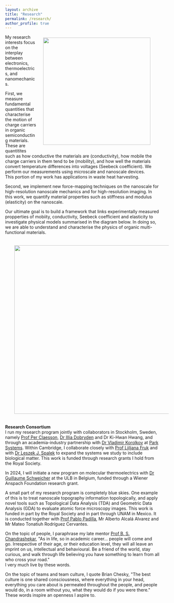 ```yaml
---
layout: archive
title: "Research"
permalink: /research/
author_profile: true
---
```


<img align = "right" src="https://deepak-venkateshvaran.github.io/portfolio/images/CEB-AFM-lab-2023.png" width="350" style="padding-right: 30px; padding-left: 20px; padding-bottom: 20px; padding-top: 10px;">

My research interests focus on the interplay between electronics, thermoelectrics, and nanomechanics.  

First, we measure fundamental quantities that characterise the motion of charge carriers in organic semiconducting materials. These are quantitites such as how conductive the materials are (conductivity), how mobile the charge carriers in them tend to be (mobility), and how well the materials convert temperature differences into voltages (Seebeck coefficient). We perform our measurements using microscale and nanoscale devices.  
This portion of my work has applications in waste heat harvesting.  

Second, we implement new force-mapping techniques on the nanoscale for high-resolution nanoscale mechanics and for high-resolution imaging. In this work, we quantify material properties such as stiffness and modulus (elasticity) on the nanoscale.  

Our ultimate goal is to build a framework that links experimentally measured propperties of mobiity, conductivity, Seebeck coefficient and elasticity to investigate physical models summarised in the diagram below. In doing so, we are able to understand and characterise the physics of organic multi-functional materials. 

<img align = "middle" src="https://deepak-venkateshvaran.github.io/portfolio/images/ETN-connection.png" width="550" style="padding-right: 30px; padding-left: 30px; padding-bottom: 20px; padding-top: 20px;">

**Research Consortium**  
I run my research program jointly with collaborators in Stockholm, Sweden, namely [Prof Per Claesson](https://www.kth.se/profile/percl), [Dr Illia Dobryden](https://www.ri.se/en/person/illia-dobryden) and Dr Ki-Hwan Hwang, and through an academia-industry partnership with [Dr Vladimir Korolkov](https://uk.linkedin.com/in/vladimir-korolkov-26125452) at [Park Systems](https://www.parksystems.com/). Within Cambridge, I collaborate closely with [Prof Ljiljana Fruk](https://www.fruk-lab.com/) and with [Dr Leszek J. Spalek](https://uk.linkedin.com/in/leszekspalek) to expand the systems we study to include biological matter. This work is funded through research grants I hold from the Royal Society.

In 2024, I will initiate a new program on molecular thermoelectrics with [Dr Guillaume Schweicher](https://chimpoly.ulb.be/guillaume-schweicher/) at the ULB in Belgium, funded through a Wiener Anspach Foundation research grant.

A small part of my research program is completely blue skies. One example of this is to treat nanoscale topography information topologically, and apply novel tools such as Topological Data Analysis (TDA) and Geometric Data Analysis (GDA) to evaluate atomic force microscopy images. This work is funded in part by the Royal Society and in part through UNAM in Mexico. It is conducted together with [Prof Pablo Padilla](https://mym.iimas.unam.mx/pablo/index.html), Mr Alberto Alcalá Alvarez and Mr Mateo Tonatiuh Rodríguez Cervantes.

On the topic of people, I paraphrase my late mentor [Prof B. S. Chandrashekar](https://artsci.case.edu/artsci-update-archive/b-s-chandrasekhar-former-dean-of-the-college-passes-away-at-93/), "As in life, so in academic career... people will come and go. Irrespective of their age, or their education level, they will all leave an imprint on us, intellectual and behavioural. Be a friend of the world, stay curious, and walk through life believing you have something to learn from all who cross your road."  
I very much live by these words.

On the topic of teams and team culture, I quote Brian Chesky, "The best culture is one shared consciousness, where everything in your head, everything you care about is permeated throughout the people, and people would do, in a room without you, what they would do if you were there."  
These words inspire an openness I aspire to.

